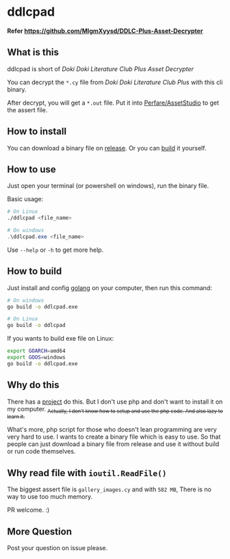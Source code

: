 # ddlcpad

**Refer <https://github.com/MlgmXyysd/DDLC-Plus-Asset-Decrypter>**

## What is this

ddlcpad is short of *Doki Doki Literature Club Plus Asset Decrypter*

You can decrypt the `*.cy` file from *Doki Doki Literature Club Plus* with this cli binary.

After decrypt, you will get a `*.out` file. Put it into [Perfare/AssetStudio](https://github.com/Perfare/AssetStudio/) to get the assert file.

## How to install

You can download a binary file on [release](https://github.com/aimerneige/DDLC-Plus-Asset-Decrypter/releases). Or you can [build](https://github.com/aimerneige/DDLC-Plus-Asset-Decrypter#how-to-build) it yourself.

## How to use

Just open your terminal (or powershell on windows), run the binary file.

Basic usage:

```bash
# On Linux
./ddlcpad <file_name>
```

```powershell
# On windows
.\ddlcpad.exe <file_name>
```

Use `--help` or `-h` to get more help.

## How to build

Just install and config [golang](https://golang.org/doc/install) on your computer, then run this command:

```bash
# On windows
go build -o ddlcpad.exe
```

```bash
# On Linux
go build -o ddlcpad
```

If you wants to build exe file on Linux:

```bash
export GOARCH=amd64
export GOOS=windows
go build -o ddlcpad.exe
```

## Why do this

There has a [project](https://github.com/MlgmXyysd/DDLC-Plus-Asset-Decrypter) do this. But I don't use php and don't want to install it on my computer. <sub>~~Actually, I don't know how to setup and use the php code. And also lazy to learn it.~~</sub>

What's more, php script for those who doesn't lean programming are very very hard to use. I wants to create a binary file which is easy to use. So that people can just download a binary file from release and use it without build or run code themselves.

## Why read file with `ioutil.ReadFile()`

The biggest assert file is `gallery_images.cy` and with `582 MB`, There is no way to use too much memory.

PR welcome. :)

## More Question

Post your question on issue please.
